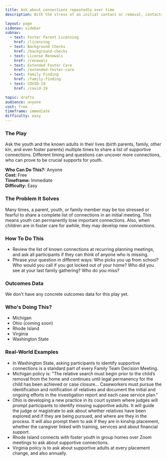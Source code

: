 ```yaml
---
title: Ask about connections repeatedly over time
description: With the stress of an initial contact or removal, contacts may not remember or share connections right away. Repeated inquiries can help flesh out a full network of supportive adults.

layout: page
sidenav: sidebar
subnav:
  - text: Foster Parent Licensing
    href: /licensing
  - text: Background Checks
    href: /background-checks
  - text: License Renewals
    href: /renewals
  - text: Extended Foster Care
    href: /extended-foster-care
  - text: Family Finding
    href: /family-finding
  - text: COVID-19
    href: /covid-19

topic: drafts
audience: anyone
cost: free
timeframe: immediate
difficulty: easy
---
```



### The Play

Ask the youth and the known adults in their lives (birth parents, family, other kin, and even foster parents) multiple times to share a list of supportive connections. Different timing and questions can uncover more connections, who can prove to be crucial supports for youth.

**Who Can Do This?:**
Anyone<br />
**Cost:**
Free<br />
**Timeframe:**
Immediate<br />
**Difficulty:**
Easy<br />

### The Problem It Solves

Many times, a parent, youth, or family member may be too stressed or fearful to share a complete list of connections in an initial meeting. This means youth can permanently lose important connections. Also, when children are in foster care for awhile, they may develop new connections.

### How To Do This

* Review the list of known connections at recurring planning meetings, and ask all participants if they can think of anyone who is missing.
* Phrase your question in different ways: Who picks you up from school? Who would you call if you got locked out of your home? Who did you see at your last family gathering? Who do you miss?


### Outcomes Data

We don't have any concrete outcomes data for this play yet.

### Who's Doing This?

* Michigan
* Ohio (coming soon)
* Rhode Island
* Virginia
* Washington State

### Real-World Examples

* In Washington State, asking participants to identify supportive connections is a standard part of every Family Team Decision Meeting.
* Michigan policy is: "The relative search must begin prior to the child’s removal from the home and continues until legal permanency for the child has been achieved or case closure… Caseworkers must pursue the identification and notification of relatives and document the initial and ongoing efforts in the investigation report and each case service plan."
* Ohio is developing a new practice in its court system where judges will prompt participants to identify missing supportive adults. It will guide the judge or magistrate to ask about whether relatives have been explored and if they are being pursued, and where are they in the process. It will also prompt them to ask if they are in kinship placement, whether the caregiver linked with training, services and about financial support.
* Rhode Island connects with foster youth in group homes over Zoom meetings to ask about supportive connections.
* Virginia policy is to ask about supportive adults at every placement change, and also annually.
